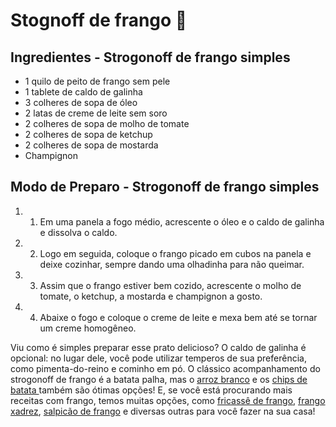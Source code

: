 # Stognoff de frango :chicken:

## Ingredientes - Strogonoff de frango simples

- 1 quilo de peito de frango sem pele
- 1 tablete de caldo de galinha
- 3 colheres de sopa de óleo
- 2 latas de creme de leite sem soro
- 2 colheres de sopa de molho de tomate
- 2 colheres de sopa de ketchup
- 2 colheres de sopa de mostarda
- Champignon

## Modo de Preparo - Strogonoff de frango simples

1. 1. Em uma panela a fogo médio, acrescente o óleo e o caldo de galinha e dissolva o caldo.
2. 2. Logo em seguida, coloque o frango picado em cubos na panela e deixe cozinhar, sempre dando uma olhadinha para não queimar.
3. 3. Assim que o frango estiver bem cozido, acrescente o molho de tomate, o ketchup, a mostarda e champignon a gosto.
4. 4. Abaixe o fogo e coloque o creme de leite e mexa bem até se tornar um creme homogêneo.

Viu como é simples preparar esse prato delicioso? O caldo de galinha é opcional: no lugar dele, você pode utilizar temperos de sua preferência, como pimenta-do-reino e cominho em pó. O clássico acompanhamento do strogonoff de frango é a batata palha, mas o [arroz branco](https://receitas.globo.com/arroz-branco-4ee4dae43a96252c27008882.ghtml) e os [chips de batata ](https://receitas.globo.com/chips-de-batatas-gnt.ghtml)também são ótimas opções! E, se você está procurando mais receitas com frango, temos muitas opções, como [fricassê de frango](https://receitas.globo.com/fricasse-de-frango-4d51225e52e0b252bc00c328.ghtml), [frango xadrez](https://receitas.globo.com/receitas-sadia/frango-xadrez-como-fazer.ghtml), [salpicão de frango](https://receitas.globo.com/salpicao-de-frango-4d50ea8a52e0b252bc008f7a.ghtml) e diversas outras para você fazer na sua casa!